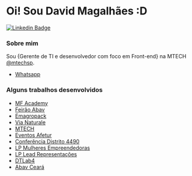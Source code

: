 # Oi! Sou David Magalhães :D


[![Linkedin Badge](https://img.shields.io/badge/-LinkedIn-blue?style=flat-square&logo=Linkedin&logoColor=white&link=https://www.linkedin.com/in/david-n-magalhaes//)](https://www.linkedin.com/in/david-n-magalhaes)

### Sobre mim
Sou {Gerente de TI e desenvolvedor com foco em Front-end} na MTECH [@mtechsp](https://www.mtechsp.com.br/).
- [Whatsapp](https://api.whatsapp.com/send?phone=5585981194215&text=Ol%C3%A1%20David!%20Estou%20no%20seu%20Github%20e%20quero%20tirar%20d%C3%BAvidas.)

### Alguns trabalhos desenvolvidos

- [MF Academy](https://mfacademybrasil.com/)
- [Feirão Abav](https://feiraoabav.com.br/)
- [Emagropack](http://emagropack.com.br)
- [Via Naturale](https://vianaturale.com.br)
- [MTECH](https://mtechsp.com.br)
- [Eventos Afetur](https://agenciaafetur.com.br/eventos)
- [Conferência Distrito 4490](https://conferenciadistrito4490.com.br/)
- [LP Mulheres Empreendedoras](https://marcelafabricio.com.br/mulheres-empreendedoras)
- [LP Lead Representações](https://leadrepresentacoes.com.br/)
- [DTLab4](https://dtlab4.dtlab.com.br/)
- [Abav Ceará](https://abavceara.com.br/)
         
